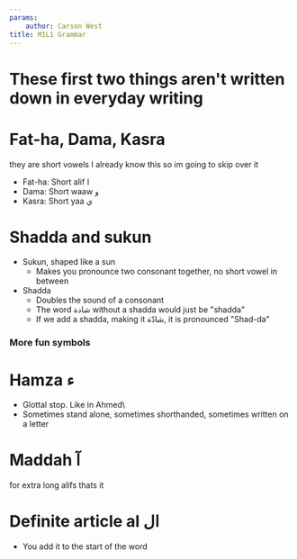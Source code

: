```yaml
---
params:
	author: Carson West
title: M1L1 Grammar
--- 
```

# These first two things aren't written down in everyday writing
# Fat-ha, Dama, Kasra 
they are short vowels
I already know this so im going to skip over it
- Fat-ha: Short alif ا
- Dama: Short waaw و
- Kasra: Short yaa ي

# Shadda and sukun
 - Sukun, shaped like a sun
	 - Makes you pronounce two consonant together, no short vowel in between
 - Shadda
	 - Doubles the sound of a consonant
	 - The word شادة without a shadda would just be "shadda"
	 - If we add a shadda, making it شادّة, it is pronounced "Shad-da"

### More fun symbols
# Hamza ء
- Glottal stop. Like in Ahmed\
- Sometimes stand alone, sometimes shorthanded, sometimes written on a letter

# Maddah آ
for extra long alifs
thats it


# Definite article al ال
- You add it to the start of the word